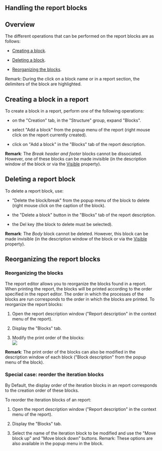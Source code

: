


## Handling the report blocks
			



<a name="NOTE1"></a>
<a name="NOTE1_1"></a>


## Overview
<a name="overview_ELTTEXTE000168"></a>
The different operations that can be performed on the report blocks are as follows:

- [Creating a block](#NOTE2_1).

- [Deleting a block](#NOTE3_1).

- [Reorganizing the blocks](#NOTE4_1).


Remark: During the click on a block name or in a report section, the delimiters of the block are highlighted.  



<a name="NOTE2"></a>
<a name="NOTE2_1"></a>


## Creating a block in a report
<a name="creating_block_report_ELTTEXTE000192"></a>
To create a block in a report, perform one of the following operations:

- on the "Creation" tab, in the "Structure" group, expand "Blocks".

- select "Add a block" from the popup menu of the report (right mouse click on the report currently created).

- click on "Add a block" in the "Blocks" tab of the report description.




**Remark**: The *Break header and footer* blocks cannot be dissociated. However, one of these blocks can be made invisible (in the description window of the block or via the [Visible](../Proprietes/2510138.md) property).

<a name="NOTE3"></a>
<a name="NOTE3_1"></a>


## Deleting a report block
<a name="deleting_report_block_ELTTEXTE000216"></a>
To delete a report block, use:

- "Delete the block/break" from the popup menu of the block to delete (right mouse click on the caption of the block).

- the "Delete a block" button in the "Blocks" tab of the report description.

- the Del key (the block to delete must be selected).




**Remark**: The *Body* block cannot be deleted. However, this block can be made invisible (in the description window of the block or via the [Visible](../Proprietes/2510138.md) property).

<a name="NOTE4"></a>
<a name="NOTE4_1"></a>


## Reorganizing the report blocks
<a name="reorganizing_the_report_blocks_ELTTEXTE000240"></a>


### Reorganizing the blocks
<a name="reorganizing_the_blocks_ELTPARAGRAPHE000088"></a>The report editor allows you to reorganize the blocks found in a report. When printing the report, the blocks will be printed according to the order specified in the report editor. The order in which the processes of the blocks are run corresponds to the order in which the blocks are printed.
To reorganize the report blocks:

1. Open the report description window ("Report description" in the context menu of the report). 

2. Display the "Blocks" tab.

3. Modify the print order of the blocks: <br>![](https://doc.pcsoft.fr/en-US/images/image.awp?langid=3&name=Etat_Onglet_Blocs.gif)



**Remark**: The print order of the blocks can also be modified in the description window of each block ("Block description" from the popup menu of the block).


### Special case: reorder the iteration blocks
<a name="special_case_reorder_the_iteration_blocks_ELTPARAGRAPHE000103"></a>

By Default, the display order of the iteration blocks in an report corresponds to the creation order of these blocks. 

To reorder the iteration blocks of an report:

1. Open the report description window ("Report description" in the context menu of the report). 

2. Display the "Blocks" tab.

3. Select the name of the iteration block to be modified and use the "Move block up" and "Move block down" buttons. 
	Remark: These options are also available in the popup menu in the block. 





